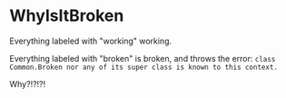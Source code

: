 # WhyIsItBroken

Everything labeled with "working" working.

Everything labeled with "broken" is broken, and throws the error: `class Common.Broken nor any of its super class is known to this context.`

Why?!?!?!
